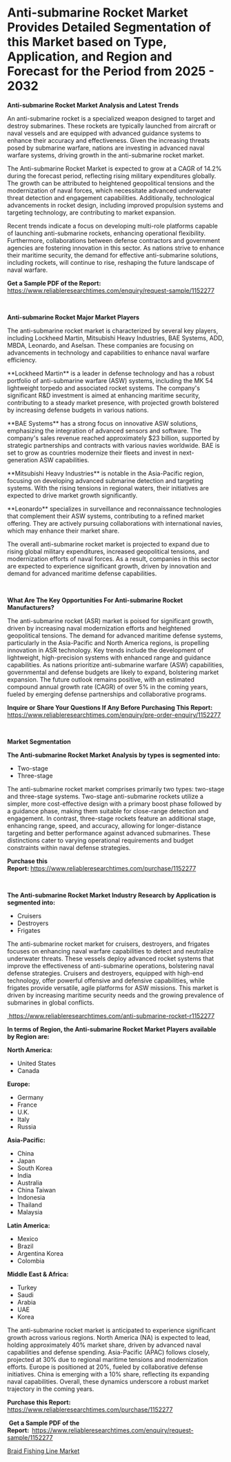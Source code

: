 <p><h1>Anti-submarine Rocket Market Provides Detailed Segmentation of this Market based on Type, Application, and Region and Forecast for the Period from 2025 - 2032</h1></p><p><strong>Anti-submarine Rocket Market Analysis and Latest Trends</strong></p>
<p><p>An anti-submarine rocket is a specialized weapon designed to target and destroy submarines. These rockets are typically launched from aircraft or naval vessels and are equipped with advanced guidance systems to enhance their accuracy and effectiveness. Given the increasing threats posed by submarine warfare, nations are investing in advanced naval warfare systems, driving growth in the anti-submarine rocket market.</p><p>The Anti-submarine Rocket Market is expected to grow at a CAGR of 14.2% during the forecast period, reflecting rising military expenditures globally. The growth can be attributed to heightened geopolitical tensions and the modernization of naval forces, which necessitate advanced underwater threat detection and engagement capabilities. Additionally, technological advancements in rocket design, including improved propulsion systems and targeting technology, are contributing to market expansion.</p><p>Recent trends indicate a focus on developing multi-role platforms capable of launching anti-submarine rockets, enhancing operational flexibility. Furthermore, collaborations between defense contractors and government agencies are fostering innovation in this sector. As nations strive to enhance their maritime security, the demand for effective anti-submarine solutions, including rockets, will continue to rise, reshaping the future landscape of naval warfare.</p></p>
<p><strong>Get a Sample PDF of the Report:&nbsp;</strong> <a href="https://www.reliableresearchtimes.com/enquiry/request-sample/1152277?utm_campaign=2887&utm_medium=2&utm_source=Github&utm_content=ia&utm_term=28022025&utm_id=anti-submarine-rocket">https://www.reliableresearchtimes.com/enquiry/request-sample/1152277</a></p>
<p>&nbsp;</p>
<p><strong>Anti-submarine Rocket Major Market Players</strong></p>
<p><p>The anti-submarine rocket market is characterized by several key players, including Lockheed Martin, Mitsubishi Heavy Industries, BAE Systems, ADD, MBDA, Leonardo, and Aselsan. These companies are focusing on advancements in technology and capabilities to enhance naval warfare efficiency.</p><p>**Lockheed Martin** is a leader in defense technology and has a robust portfolio of anti-submarine warfare (ASW) systems, including the MK 54 lightweight torpedo and associated rocket systems. The company's significant R&D investment is aimed at enhancing maritime security, contributing to a steady market presence, with projected growth bolstered by increasing defense budgets in various nations.</p><p>**BAE Systems** has a strong focus on innovative ASW solutions, emphasizing the integration of advanced sensors and software. The company's sales revenue reached approximately $23 billion, supported by strategic partnerships and contracts with various navies worldwide. BAE is set to grow as countries modernize their fleets and invest in next-generation ASW capabilities.</p><p>**Mitsubishi Heavy Industries** is notable in the Asia-Pacific region, focusing on developing advanced submarine detection and targeting systems. With the rising tensions in regional waters, their initiatives are expected to drive market growth significantly. </p><p>**Leonardo** specializes in surveillance and reconnaissance technologies that complement their ASW systems, contributing to a refined market offering. They are actively pursuing collaborations with international navies, which may enhance their market share.</p><p>The overall anti-submarine rocket market is projected to expand due to rising global military expenditures, increased geopolitical tensions, and modernization efforts of naval forces. As a result, companies in this sector are expected to experience significant growth, driven by innovation and demand for advanced maritime defense capabilities.</p></p>
<p>&nbsp;</p>
<p><strong>What Are The Key Opportunities For Anti-submarine Rocket Manufacturers?</strong></p>
<p><p>The anti-submarine rocket (ASR) market is poised for significant growth, driven by increasing naval modernization efforts and heightened geopolitical tensions. The demand for advanced maritime defense systems, particularly in the Asia-Pacific and North America regions, is propelling innovation in ASR technology. Key trends include the development of lightweight, high-precision systems with enhanced range and guidance capabilities. As nations prioritize anti-submarine warfare (ASW) capabilities, governmental and defense budgets are likely to expand, bolstering market expansion. The future outlook remains positive, with an estimated compound annual growth rate (CAGR) of over 5% in the coming years, fueled by emerging defense partnerships and collaborative programs.</p></p>
<p><strong>Inquire or Share Your Questions If Any Before Purchasing This Report:</strong> <a href="https://www.reliableresearchtimes.com/enquiry/pre-order-enquiry/1152277?utm_campaign=2887&utm_medium=2&utm_source=Github&utm_content=ia&utm_term=28022025&utm_id=anti-submarine-rocket">https://www.reliableresearchtimes.com/enquiry/pre-order-enquiry/1152277</a></p>
<p>&nbsp;</p>
<p><strong>Market Segmentation</strong></p>
<p><strong>The Anti-submarine Rocket Market Analysis by types is segmented into:</strong></p>
<p><ul><li>Two-stage</li><li>Three-stage</li></ul></p>
<p><p>The anti-submarine rocket market comprises primarily two types: two-stage and three-stage systems. Two-stage anti-submarine rockets utilize a simpler, more cost-effective design with a primary boost phase followed by a guidance phase, making them suitable for close-range detection and engagement. In contrast, three-stage rockets feature an additional stage, enhancing range, speed, and accuracy, allowing for longer-distance targeting and better performance against advanced submarines. These distinctions cater to varying operational requirements and budget constraints within naval defense strategies.</p></p>
<p><strong>Purchase this Report:&nbsp;</strong><a href="https://www.reliableresearchtimes.com/purchase/1152277?utm_campaign=2887&utm_medium=2&utm_source=Github&utm_content=ia&utm_term=28022025&utm_id=anti-submarine-rocket">https://www.reliableresearchtimes.com/purchase/1152277</a></p>
<p>&nbsp;</p>
<p><strong>The Anti-submarine Rocket Market Industry Research by Application is segmented into:</strong></p>
<p><ul><li>Cruisers</li><li>Destroyers</li><li>Frigates</li></ul></p>
<p><p>The anti-submarine rocket market for cruisers, destroyers, and frigates focuses on enhancing naval warfare capabilities to detect and neutralize underwater threats. These vessels deploy advanced rocket systems that improve the effectiveness of anti-submarine operations, bolstering naval defense strategies. Cruisers and destroyers, equipped with high-end technology, offer powerful offensive and defensive capabilities, while frigates provide versatile, agile platforms for ASW missions. This market is driven by increasing maritime security needs and the growing prevalence of submarines in global conflicts.</p></p>
<p><a href="https://www.reliableresearchtimes.com/anti-submarine-rocket-r1152277?utm_campaign=2887&utm_medium=2&utm_source=Github&utm_content=ia&utm_term=28022025&utm_id=anti-submarine-rocket">&nbsp;https://www.reliableresearchtimes.com/anti-submarine-rocket-r1152277</a></p>
<p><strong>In terms of Region, the Anti-submarine Rocket Market Players available by Region are:</strong></p>
<p>
    <p> <strong> North America: </strong>
        <ul>
            <li>United States</li>
            <li>Canada</li>
        </ul>
        </p> 
    <p> <strong> Europe: </strong>
        <ul>
            <li>Germany</li>
            <li>France</li>
            <li>U.K.</li>
            <li>Italy</li>
            <li>Russia</li>
        </ul>
        </p> 
    <p> <strong> Asia-Pacific: </strong>
        <ul>
            <li>China</li>
            <li>Japan</li>
            <li>South Korea</li>
            <li>India</li>
            <li>Australia</li>
            <li>China Taiwan</li>
            <li>Indonesia</li>
            <li>Thailand</li>
            <li>Malaysia</li>
        </ul>
        </p> 
    <p> <strong> Latin America: </strong>
        <ul>
            <li>Mexico</li>
            <li>Brazil</li>
            <li>Argentina Korea</li>
            <li>Colombia</li>
        </ul>
        </p> 
    <p> <strong> Middle East & Africa: </strong>
        <ul>
            <li>Turkey</li>
            <li>Saudi</li>
            <li>Arabia</li>
            <li>UAE</li>
            <li>Korea</li>
        </ul>
    </p>
    </p>
<p><p>The anti-submarine rocket market is anticipated to experience significant growth across various regions. North America (NA) is expected to lead, holding approximately 40% market share, driven by advanced naval capabilities and defense spending. Asia-Pacific (APAC) follows closely, projected at 30% due to regional maritime tensions and modernization efforts. Europe is positioned at 20%, fueled by collaborative defense initiatives. China is emerging with a 10% share, reflecting its expanding naval capabilities. Overall, these dynamics underscore a robust market trajectory in the coming years.</p></p>
<p><strong>Purchase this Report: </strong><a href="https://www.reliableresearchtimes.com/purchase/1152277?utm_campaign=2887&utm_medium=2&utm_source=Github&utm_content=ia&utm_term=28022025&utm_id=anti-submarine-rocket">https://www.reliableresearchtimes.com/purchase/1152277</a></p>
<p>&nbsp;<strong>Get a Sample PDF of the Report:&nbsp;&nbsp;</strong><a href="https://www.reliableresearchtimes.com/enquiry/request-sample/1152277?utm_campaign=2887&utm_medium=2&utm_source=Github&utm_content=ia&utm_term=28022025&utm_id=anti-submarine-rocket">https://www.reliableresearchtimes.com/enquiry/request-sample/1152277</a></p>
<p><strong></strong></p>
<p><p><a href="https://github.com/AKSHATREPORTPRIME/Market-Research-Report-List-7/blob/main/braid-fishing-line-market.md?utm_campaign=2887&utm_medium=2&utm_source=Github&utm_content=ia&utm_term=28022025&utm_id=anti-submarine-rocket">Braid Fishing Line Market</a></p></p>